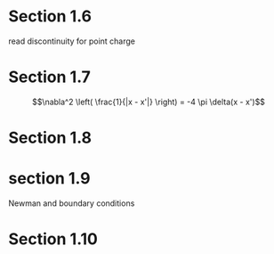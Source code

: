 # Section 1.6

read discontinuity for point charge



# Section 1.7
$$\nabla^2 \left( \frac{1}{|x - x'|} \right) = -4 \pi \delta(x - x')$$

# Section 1.8

# section 1.9
Newman and boundary conditions

# Section 1.10
